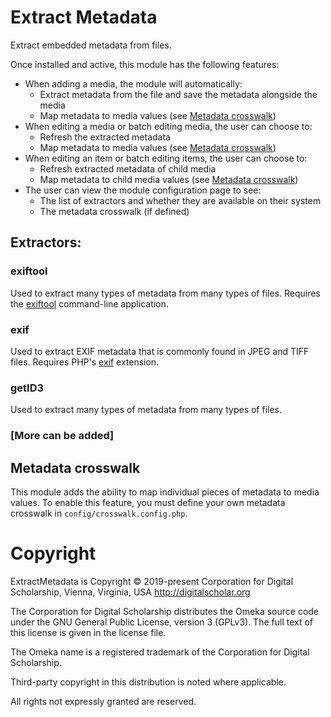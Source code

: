 # Extract Metadata

Extract embedded metadata from files.

Once installed and active, this module has the following features:

- When adding a media, the module will automatically:
    - Extract metadata from the file and save the metadata alongside the media
    - Map metadata to media values (see [Metadata crosswalk](#metadata-crosswalk))
- When editing a media or batch editing media, the user can choose to:
    - Refresh the extracted metadata
    - Map metadata to media values (see [Metadata crosswalk](#metadata-crosswalk))
- When editing an item or batch editing items, the user can choose to:
    - Refresh extracted metadata of child media
    - Map metadata to child media values (see [Metadata crosswalk](#metadata-crosswalk))
- The user can view the module configuration page to see:
    - The list of extractors and whether they are available on their system
    - The metadata crosswalk (if defined)

## Extractors:

### exiftool

Used to extract many types of metadata from many types of files. Requires the
[exiftool](https://exiftool.org/) command-line application.

### exif

Used to extract EXIF metadata that is commonly found in JPEG and TIFF files. Requires
PHP's [exif](https://www.php.net/manual/en/book.exif.php) extension.

### getID3

Used to extract many types of metadata from many types of files.

### [More can be added]

## Metadata crosswalk

This module adds the ability to map individual pieces of metadata to media values.
To enable this feature, you must define your own metadata crosswalk in `config/crosswalk.config.php`.

# Copyright

ExtractMetadata is Copyright © 2019-present Corporation for Digital Scholarship,
Vienna, Virginia, USA http://digitalscholar.org

The Corporation for Digital Scholarship distributes the Omeka source code
under the GNU General Public License, version 3 (GPLv3). The full text
of this license is given in the license file.

The Omeka name is a registered trademark of the Corporation for Digital Scholarship.

Third-party copyright in this distribution is noted where applicable.

All rights not expressly granted are reserved.
